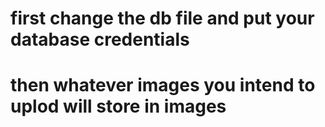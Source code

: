 # first change the db file and put your database credentials

# then whatever images you intend to uplod will store in images
